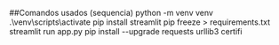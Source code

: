 ##Comandos usados (sequencia)
python -m venv venv
.\venv\scripts\activate 
pip install streamlit
pip freeze > requirements.txt
streamlit run app.py
pip install --upgrade requests urllib3 certifi
